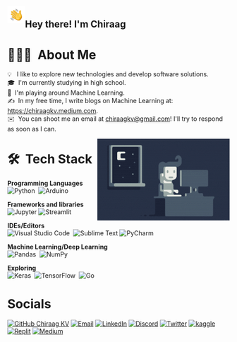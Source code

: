
<img alt="Night Coding" src="./assets/Hand%20Wave.gif" width='40' align="left"/>
<h2>Hey there! I'm Chiraag</h2> 

<!-- ## 👋 &nbsp;Hey there! I'm Chiraag -->

# 👨🏻‍💻 &nbsp;About Me

💡 &nbsp; I like to explore new technologies and develop software solutions.\
🎓 &nbsp;I'm currently studying in high school.\
🌱 &nbsp;I'm playing around Machine Learning.\
✍️ &nbsp;In my free time, I write blogs on Machine Learning at: https://chiraagkv.medium.com. \
✉️ &nbsp;You can shoot me an email at chiraagkv@gmail.com! I'll try to respond as soon as I can.

<img alt="Night Coding" src="https://raw.githubusercontent.com/AVS1508/AVS1508/master/assets/Night-Coding.gif" align="right"/>


# 🛠 &nbsp;Tech Stack
__Programming Languages__ \
<img alt="Python" src="https://img.shields.io/badge/python-%2314354C.svg?style=for-the-badge&logo=python&logoColor=white"/>&nbsp;
<img alt="Arduino" src="https://img.shields.io/badge/-Arduino-00979D?style=for-the-badge&logo=Arduino&logoColor=white"/>


__Frameworks and libraries__ \
<img alt="Jupyter" src="https://img.shields.io/badge/Jupyter-%23F37626.svg?style=for-the-badge&logo=Jupyter&logoColor=white" />
<img alt="Streamlit" src="https://img.shields.io/badge/streamlit-red?style=for-the-badge&logo=streamlit&logoColor=white"/>&nbsp;



__IDEs/Editors__ \
<img alt="Visual Studio Code" src="https://img.shields.io/badge/Visual_Studio_Code-0078d7.svg?style=for-the-badge&logo=visual-studio-code&logoColor=white"/>&nbsp;
<img alt="Sublime Text" src="https://img.shields.io/badge/sublime_text-%23575757.svg?style=for-the-badge&logo=sublime-text&logoColor=important"/>
<img alt="PyCharm" src="https://img.shields.io/badge/pycharm-143?style=for-the-badge&logo=pycharm&logoColor=black&color=black&labelColor=green"/>&nbsp;

__Machine Learning/Deep Learning__ \
<img alt="Pandas" src="https://img.shields.io/badge/pandas-%23150458.svg?style=for-the-badge&logo=pandas&logoColor=white" />&nbsp;
<img alt="NumPy" src="https://img.shields.io/badge/numpy-%23013243.svg?style=for-the-badge&logo=numpy&logoColor=white" />&nbsp;


__Exploring__ \
<img alt="Keras" src="https://img.shields.io/badge/Keras-%23D00000.svg?style=for-the-badge&logo=Keras&logoColor=white"/>&nbsp;
<img alt="TensorFlow" src="https://img.shields.io/badge/TensorFlow-%23FF6F00.svg?style=for-the-badge&logo=TensorFlow&logoColor=white" />&nbsp;
![Go](https://img.shields.io/badge/go-%2300ADD8.svg?style=for-the-badge&logo=go&logoColor=white)&nbsp;

# Socials
[![GitHub Chiraag KV](https://img.shields.io/github/followers/yashppawar?label=follow&style=for-the-badge&logo=github&logoColor=white&labelColor=333333)](https://github.com/Chiraagkv)
[![Email](https://img.shields.io/badge/Mail-004788?style=for-the-badge&logo=gmail&logoColor=white)](mailto:chiraagkv@gmail.com)
[![LinkedIn](https://img.shields.io/badge/LinkedIn-0077B5?style=for-the-badge&logo=linkedin&logoColor=white)](https://www.linkedin.com/in/chiraag-k-v-b55572216/)
[![Discord](https://img.shields.io/badge/Discord-7289DA?style=for-the-badge&logo=discord&logoColor=white)](https://discord.gg/Chiraag#9212)
[![Twitter](https://img.shields.io/badge/Twitter-1A8CD8?style=for-the-badge&logo=twitter&logoColor=white)](https://twitter.com/Chiraag72940315)
[![kaggle](https://img.shields.io/badge/kaggle-31C3FF?style=for-the-badge&logo=kaggle&logoColor=white)](https://www.kaggle.com/chiraagkv)
[![Replit](https://img.shields.io/badge/Replit.com-1D2021?style=for-the-badge&logo=replit&logoColor=white)](https://replit.com/@Chiraag)
[![Medium](https://img.shields.io/badge/Medium-12100E?style=for-the-badge&logo=medium&logoColor=white)](https://chiraagkv.medium.com/)

